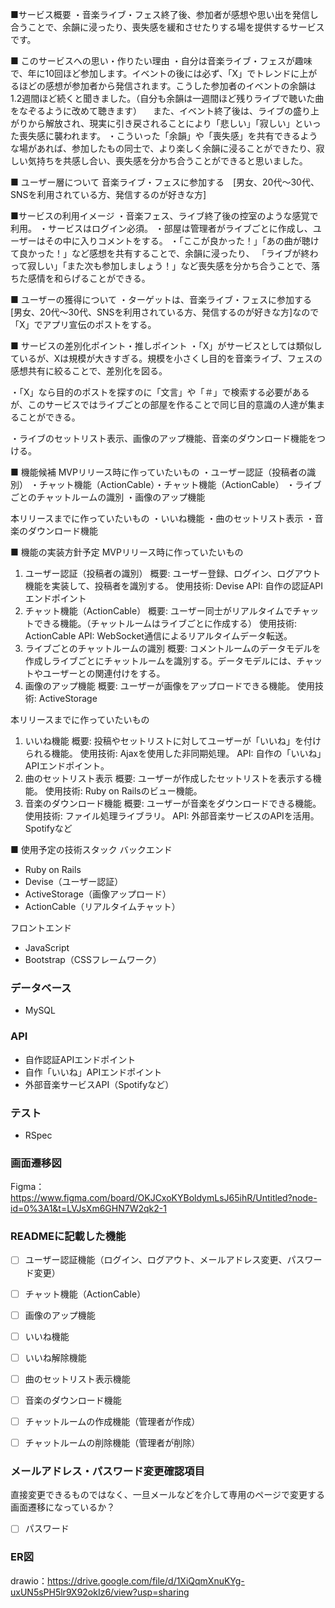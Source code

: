 ■サービス概要
・音楽ライブ・フェス終了後、参加者が感想や思い出を発信し合うことで、余韻に浸ったり、喪失感を緩和させたりする場を提供するサービスです。


■ このサービスへの思い・作りたい理由
・自分は音楽ライブ・フェスが趣味で、年に10回ほど参加します。イベントの後には必ず、「X」でトレンドに上がるほどの感想が参加者から発信されます。こうした参加者のイベントの余韻は1.2週間ほど続くと聞きました。（自分も余韻は一週間ほど残りライブで聴いた曲をなぞるように改めて聴きます）
　また、イベント終了後は、ライブの盛り上がりから解放され、現実に引き戻されることにより「悲しい」「寂しい」といった喪失感に襲われます。
・こういった「余韻」や「喪失感」を共有できるような場があれば、参加したもの同士で、より楽しく余韻に浸ることができたり、寂しい気持ちを共感し合い、喪失感を分かち合うことができると思いました。


■ ユーザー層について
音楽ライブ・フェスに参加する　[男女、20代〜30代、SNSを利用されている方、発信するのが好きな方]


■サービスの利用イメージ
・音楽フェス、ライブ終了後の控室のような感覚で利用。
・サービスはログイン必須。
・部屋は管理者がライブごとに作成し、ユーザーはその中に入りコメントをする。
・「ここが良かった！」「あの曲が聴けて良かった！」など感想を共有することで、余韻に浸ったり、
「ライブが終わって寂しい」「また次も参加しましょう！」など喪失感を分かち合うことで、落ちた感情を和らげることができる。


■ ユーザーの獲得について
・ターゲットは、音楽ライブ・フェスに参加する　[男女、20代〜30代、SNSを利用されている方、発信するのが好きな方]なので「X」でアプリ宣伝のポストをする。


■ サービスの差別化ポイント・推しポイント
・「X」がサービスとしては類似しているが、Xは規模が大きすぎる。規模を小さくし目的を音楽ライブ、フェスの感想共有に絞ることで、差別化を図る。

・「X」なら目的のポストを探すのに「文言」や「＃」で検索する必要があるが、このサービスではライブごとの部屋を作ることで同じ目的意識の人達が集まることができる。

・ライブのセットリスト表示、画像のアップ機能、音楽のダウンロード機能をつける。

■ 機能候補
MVPリリース時に作っていたいもの
・ユーザー認証（投稿者の識別）
・チャット機能（ActionCable）・チャット機能（ActionCable）
・ライブごとのチャットルームの識別
・画像のアップ機能

本リリースまでに作っていたいもの
・いいね機能
・曲のセットリスト表示
・音楽のダウンロード機能


■ 機能の実装方針予定
MVPリリース時に作っていたいもの
1. ユーザー認証（投稿者の識別）
概要: ユーザー登録、ログイン、ログアウト機能を実装して、投稿者を識別する。
使用技術: Devise
API: 自作の認証APIエンドポイント
2. チャット機能（ActionCable）
概要: ユーザー同士がリアルタイムでチャットできる機能。（チャットルームはライブごとに作成する）
使用技術: ActionCable
API: WebSocket通信によるリアルタイムデータ転送。
3. ライブごとのチャットルームの識別
概要: コメントルームのデータモデルを作成しライブごとにチャットルームを識別する。データモデルには、チャットやユーザーとの関連付けをする。
4. 画像のアップ機能
概要: ユーザーが画像をアップロードできる機能。
使用技術: ActiveStorage

本リリースまでに作っていたいもの
1. いいね機能
概要: 投稿やセットリストに対してユーザーが「いいね」を付けられる機能。
使用技術: Ajaxを使用した非同期処理。
API: 自作の「いいね」APIエンドポイント。
2. 曲のセットリスト表示
概要: ユーザーが作成したセットリストを表示する機能。
使用技術: Ruby on Railsのビュー機能。
3. 音楽のダウンロード機能
概要: ユーザーが音楽をダウンロードできる機能。
使用技術: ファイル処理ライブラリ。
API: 外部音楽サービスのAPIを活用。Spotifyなど


■ 使用予定の技術スタック
バックエンド
- Ruby on Rails
- Devise（ユーザー認証）
- ActiveStorage（画像アップロード）
- ActionCable（リアルタイムチャット）

フロントエンド
- JavaScript
- Bootstrap（CSSフレームワーク）

### データベース
- MySQL

### API
- 自作認証APIエンドポイント
- 自作「いいね」APIエンドポイント
- 外部音楽サービスAPI（Spotifyなど）

### テスト
- RSpec


### 画面遷移図
Figma：https://www.figma.com/board/OKJCxoKYBoldymLsJ65ihR/Untitled?node-id=0%3A1&t=LVJsXm6GHN7W2qk2-1

### READMEに記載した機能
- [ ] ユーザー認証機能（ログイン、ログアウト、メールアドレス変更、パスワード変更）
- [ ] チャット機能（ActionCable）
- [ ] 画像のアップ機能
- [ ] いいね機能
- [ ] いいね解除機能
- [ ] 曲のセットリスト表示機能
- [ ] 音楽のダウンロード機能
- [ ] チャットルームの作成機能（管理者が作成）
- [ ] チャットルームの削除機能（管理者が削除）


### メールアドレス・パスワード変更確認項目
直接変更できるものではなく、一旦メールなどを介して専用のページで変更する画面遷移になっているか？
- [ ] パスワード




### ER図
drawio：https://drive.google.com/file/d/1XiQqmXnuKYg-uxUN5sPH5lr9X92okIz6/view?usp=sharing